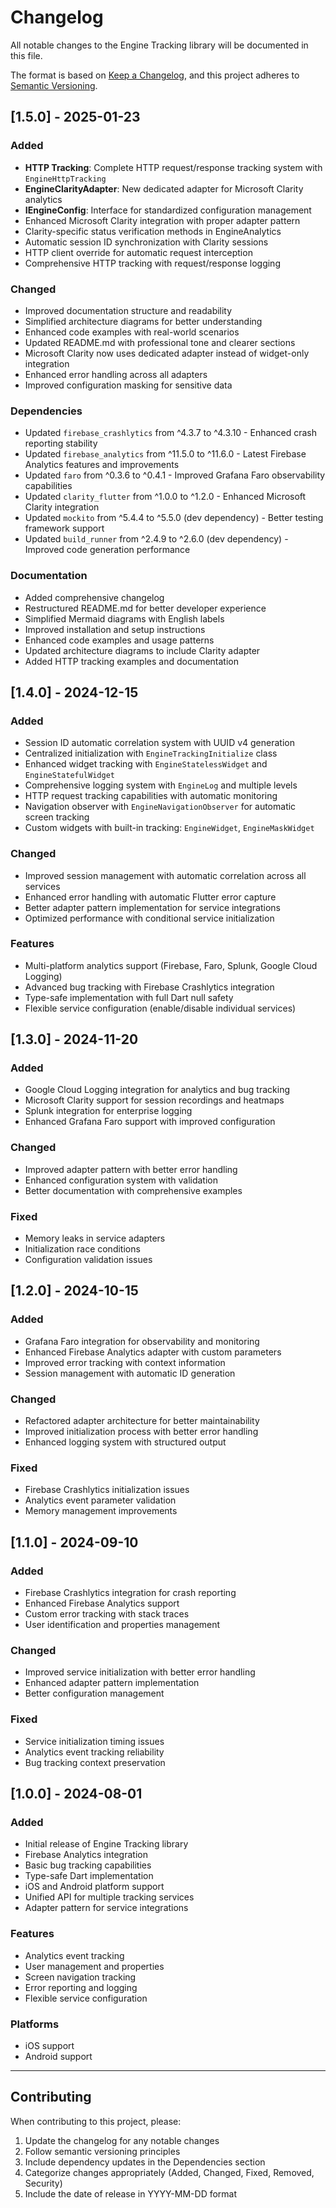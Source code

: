 # Changelog

All notable changes to the Engine Tracking library will be documented in this file.

The format is based on [Keep a Changelog](https://keepachangelog.com/en/1.0.0/),
and this project adheres to [Semantic Versioning](https://semver.org/spec/v2.0.0.html).

## [1.5.0] - 2025-01-23

### Added
- **HTTP Tracking**: Complete HTTP request/response tracking system with `EngineHttpTracking`
- **EngineClarityAdapter**: New dedicated adapter for Microsoft Clarity analytics
- **IEngineConfig**: Interface for standardized configuration management
- Enhanced Microsoft Clarity integration with proper adapter pattern
- Clarity-specific status verification methods in EngineAnalytics
- Automatic session ID synchronization with Clarity sessions
- HTTP client override for automatic request interception
- Comprehensive HTTP tracking with request/response logging

### Changed
- Improved documentation structure and readability
- Simplified architecture diagrams for better understanding
- Enhanced code examples with real-world scenarios
- Updated README.md with professional tone and clearer sections
- Microsoft Clarity now uses dedicated adapter instead of widget-only integration
- Enhanced error handling across all adapters
- Improved configuration masking for sensitive data

### Dependencies
- Updated `firebase_crashlytics` from ^4.3.7 to ^4.3.10 - Enhanced crash reporting stability
- Updated `firebase_analytics` from ^11.5.0 to ^11.6.0 - Latest Firebase Analytics features and improvements
- Updated `faro` from ^0.3.6 to ^0.4.1 - Improved Grafana Faro observability capabilities
- Updated `clarity_flutter` from ^1.0.0 to ^1.2.0 - Enhanced Microsoft Clarity integration
- Updated `mockito` from ^5.4.4 to ^5.5.0 (dev dependency) - Better testing framework support
- Updated `build_runner` from ^2.4.9 to ^2.6.0 (dev dependency) - Improved code generation performance

### Documentation
- Added comprehensive changelog
- Restructured README.md for better developer experience
- Simplified Mermaid diagrams with English labels
- Improved installation and setup instructions
- Enhanced code examples and usage patterns
- Updated architecture diagrams to include Clarity adapter
- Added HTTP tracking examples and documentation

## [1.4.0] - 2024-12-15

### Added
- Session ID automatic correlation system with UUID v4 generation
- Centralized initialization with `EngineTrackingInitialize` class
- Enhanced widget tracking with `EngineStatelessWidget` and `EngineStatefulWidget`
- Comprehensive logging system with `EngineLog` and multiple levels
- HTTP request tracking capabilities with automatic monitoring
- Navigation observer with `EngineNavigationObserver` for automatic screen tracking
- Custom widgets with built-in tracking: `EngineWidget`, `EngineMaskWidget`

### Changed
- Improved session management with automatic correlation across all services
- Enhanced error handling with automatic Flutter error capture
- Better adapter pattern implementation for service integrations
- Optimized performance with conditional service initialization

### Features
- Multi-platform analytics support (Firebase, Faro, Splunk, Google Cloud Logging)
- Advanced bug tracking with Firebase Crashlytics integration
- Type-safe implementation with full Dart null safety
- Flexible service configuration (enable/disable individual services)

## [1.3.0] - 2024-11-20

### Added
- Google Cloud Logging integration for analytics and bug tracking
- Microsoft Clarity support for session recordings and heatmaps
- Splunk integration for enterprise logging
- Enhanced Grafana Faro support with improved configuration

### Changed
- Improved adapter pattern with better error handling
- Enhanced configuration system with validation
- Better documentation with comprehensive examples

### Fixed
- Memory leaks in service adapters
- Initialization race conditions
- Configuration validation issues

## [1.2.0] - 2024-10-15

### Added
- Grafana Faro integration for observability and monitoring
- Enhanced Firebase Analytics adapter with custom parameters
- Improved error tracking with context information
- Session management with automatic ID generation

### Changed
- Refactored adapter architecture for better maintainability
- Improved initialization process with better error handling
- Enhanced logging system with structured output

### Fixed
- Firebase Crashlytics initialization issues
- Analytics event parameter validation
- Memory management improvements

## [1.1.0] - 2024-09-10

### Added
- Firebase Crashlytics integration for crash reporting
- Enhanced Firebase Analytics support
- Custom error tracking with stack traces
- User identification and properties management

### Changed
- Improved service initialization with better error handling
- Enhanced adapter pattern implementation
- Better configuration management

### Fixed
- Service initialization timing issues
- Analytics event tracking reliability
- Bug tracking context preservation

## [1.0.0] - 2024-08-01

### Added
- Initial release of Engine Tracking library
- Firebase Analytics integration
- Basic bug tracking capabilities
- Type-safe Dart implementation
- iOS and Android platform support
- Unified API for multiple tracking services
- Adapter pattern for service integrations

### Features
- Analytics event tracking
- User management and properties
- Screen navigation tracking
- Error reporting and logging
- Flexible service configuration

### Platforms
- iOS support
- Android support

---

## Contributing

When contributing to this project, please:

1. Update the changelog for any notable changes
2. Follow semantic versioning principles
3. Include dependency updates in the Dependencies section
4. Categorize changes appropriately (Added, Changed, Fixed, Removed, Security)
5. Include the date of release in YYYY-MM-DD format